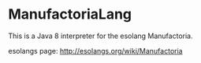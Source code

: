 ManufactoriaLang
================

This is a Java 8 interpreter for the esolang Manufactoria.

esolangs page: http://esolangs.org/wiki/Manufactoria
